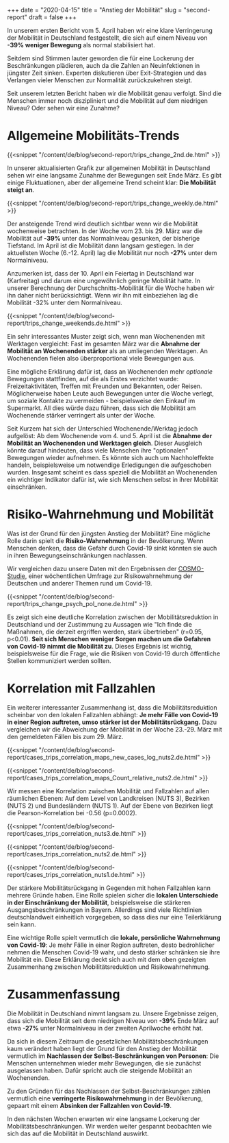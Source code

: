+++
date = "2020-04-15"
title = "Anstieg der Mobilität"
slug = "second-report"
draft = false
+++

In unserem ersten Bericht vom 5. April haben wir eine klare Verringerung der Mobilität in Deutschland festgestellt, die sich auf einem Niveau von **-39% weniger Bewegung** als normal stabilisiert hat.

Seitdem sind Stimmen lauter geworden die für eine Lockerung der Beschränkungen plädieren, auch da die Zahlen an Neuinfektionen in jüngster Zeit sinken. Experten diskutieren über Exit-Strategien und das Verlangen vieler Menschen zur Normalität zurückzukehren steigt.

Seit unserem letzten Bericht haben wir die Mobilität genau verfolgt. Sind die Menschen immer noch diszipliniert und die Mobilität auf dem niedrigen Niveau? Oder sehen wir eine Zunahme?

# Allgemeine Mobilitäts-Trends

{{<snippet "/content/de/blog/second-report/trips_change_2nd.de.html" >}}

In unserer aktualisierten Grafik zur allgemeinen Mobilität in Deutschland sehen wir eine langsame Zunahme der Bewegungen seit Ende März. Es gibt einige Fluktuationen, aber der allgemeine Trend scheint klar: **Die Mobilität steigt an**.

{{<snippet "/content/de/blog/second-report/trips_change_weekly.de.html" >}}

Der ansteigende Trend wird deutlich sichtbar wenn wir die Mobilität wochenweise betrachten. In der Woche vom 23. bis 29. März war die Mobilität auf **-39%** unter das Normalniveau gesunken, der bisherige Tiefstand. Im April ist die Mobilität dann langsam gestiegen. In der aktuellsten Woche (6.-12. April) lag die Mobilität nur noch **-27%** unter dem Normalniveau.

Anzumerken ist, dass der 10. April ein Feiertag in Deutschland war (Karfreitag) und darum eine ungewöhnlich geringe Mobilität hatte. In unserer Berechnung der Durchschnitts-Mobilität für die Woche haben wir ihn daher nicht berücksichtigt. Wenn wir ihn mit einbeziehen lag die Mobilität -32% unter dem Normalniveau.

{{<snippet "/content/de/blog/second-report/trips_change_weekends.de.html" >}}

Ein sehr interessantes Muster zeigt sich, wenn man Wochenenden mit Werktagen vergleicht: Fast im gesamten März war die **Abnahme der Mobilität an Wochenenden stärker** als an umliegenden Werktagen. An Wochenenden fielen also überproportional viele Bewegungen aus.

Eine mögliche Erklärung dafür ist, dass an Wochenenden mehr _optionale_ Bewegungen stattfinden, auf die als Erstes verzichtet wurde: Freizeitaktivitäten, Treffen mit Freunden und Bekannten, oder Reisen. Möglicherweise haben Leute auch Bewegungen unter die Woche verlegt, um soziale Kontakte zu vermeiden - beispielsweise den Einkauf im Supermarkt. All dies würde dazu führen, dass sich die Mobilität am Wochenende stärker verringert als unter der Woche.

Seit Kurzem hat sich der Unterschied Wochenende/Werktag jedoch aufgelöst: Ab dem Wochenende vom 4. und 5. April ist die **Abnahme der Mobilität an Wochenenden und Werktagen gleich**. Dieser Ausgleich könnte darauf hindeuten, dass viele Menschen ihre "optionalen" Bewegungen wieder aufnehmen. Es könnte sich auch um Nachholeffekte handeln, beispielsweise um notwendige Erledigungen die aufgeschoben wurden. Insgesamt scheint es dass speziell die Mobilität an Wochenenden ein wichtiger Indikator dafür ist, wie sich Menschen selbst in ihrer Mobilität einschränken.

# Risiko-Wahrnehmung und Mobilität

Was ist der Grund für den jüngsten Anstieg der Mobilität? Eine mögliche Rolle darin spielt die **Risiko-Wahrnehmung** in der Bevölkerung. Wenn Menschen denken, dass die Gefahr durch Covid-19 sinkt könnten sie auch in ihren Bewegungseinschränkungen nachlassen.

Wir vergleichen dazu unsere Daten mit den Ergebnissen der [COSMO-Studie](https://cosmo.sciencemediacenter.de/), einer wöchentlichen Umfrage zur Risikowahrnehmung der Deutschen und anderer Themen rund um Covid-19.

{{<snippet "/content/de/blog/second-report/trips_change_psych_pol_none.de.html" >}}

Es zeigt sich eine deutliche Korrelation zwischen der Mobilitätsreduktion in Deutschland und der Zustimmung zu Aussagen wie "Ich finde die Maßnahmen, die derzeit ergriffen werden, stark übertrieben" (r=0.95, p<0.01). **Seit sich Menschen weniger Sorgen machen um die Gefahren von Covid-19 nimmt die Mobilität zu**. Dieses Ergebnis ist wichtig, beispielsweise für die Frage, wie die Risiken von Covid-19 durch öffentliche Stellen kommuniziert werden sollten.

# Korrelation mit Fallzahlen

Ein weiterer interessanter Zusammenhang ist, dass die Mobilitätsreduktion scheinbar von den lokalen Fallzahlen abhängt: **Je mehr Fälle von Covid-19 in einer Region auftreten, umso stärker ist der Mobilitätsrückgang.** Dazu vergleichen wir die Abweichung der Mobilität in der Woche 23.-29. März mit den gemeldeten Fällen bis zum 29. März.

{{<snippet "/content/de/blog/second-report/cases_trips_correlation_maps_new_cases_log_nuts2.de.html" >}}

{{<snippet "/content/de/blog/second-report/cases_trips_correlation_maps_Count_relative_nuts2.de.html" >}}

Wir messen eine Korrelation zwischen Mobilität und Fallzahlen auf allen räumlichen Ebenen: Auf dem Level von Landkreisen (NUTS 3), Bezirken (NUTS 2) und Bundesländern (NUTS 1). Auf der Ebene von Bezirken liegt die Pearson-Korrelation bei -0.56 (p=0.0002).

{{<snippet "/content/de/blog/second-report/cases_trips_correlation_nuts3.de.html" >}}

{{<snippet "/content/de/blog/second-report/cases_trips_correlation_nuts2.de.html" >}}

{{<snippet "/content/de/blog/second-report/cases_trips_correlation_nuts1.de.html" >}}

Der stärkere Mobilitätsrückgang in Gegenden mit hohen Fallzahlen kann mehrere Gründe haben. Eine Rolle spielen sicher die **lokalen Unterschiede in der Einschränkung der Mobilität**, beispielsweise die stärkeren Ausgangsbeschränkungen in Bayern. Allerdings sind viele Richtlinien deutschlandweit einheitlich vorgegeben, so dass dies nur eine Teilerklärung sein kann.

Eine wichtige Rolle spielt vermutlich die **lokale, persönliche Wahrnehmung von Covid-19**: Je mehr Fälle in einer Region auftreten, desto bedrohlicher nehmen die Menschen Covid-19 wahr, und desto stärker schränken sie ihre Mobilität ein. Diese Erklärung deckt sich auch mit dem oben gezeigten Zusammenhang zwischen Mobilitätsreduktion und Risikowahrnehmung.

# Zusammenfassung

Die Mobilität in Deutschland nimmt langsam zu. Unsere Ergebnisse zeigen, dass sich die Mobilität seit dem niedrigen Niveau von **-39%** Ende März auf etwa **-27%** unter Normalniveau in der zweiten Aprilwoche erhöht hat.

Da sich in diesem Zeitraum die gesetzlichen Mobilitätsbeschränkungen kaum verändert haben liegt der Grund für den Anstieg der Mobilität vermutlich im **Nachlassen der Selbst-Beschränkungen von Personen**: Die Menschen unternehmen wieder mehr Bewegungen, die sie zunächst ausgelassen haben. Dafür spricht auch die steigende Mobilität an Wochenenden.

Zu den Gründen für das Nachlassen der Selbst-Beschränkungen zählen vermutlich eine **verringerte Risikowahrnehmung** in der Bevölkerung, gepaart mit einem **Absinken der Fallzahlen von Covid-19**.

In den nächsten Wochen erwarten wir eine langsame Lockerung der Mobilitätsbeschränkungen. Wir werden weiter gespannt beobachten wie sich das auf die Mobilität in Deutschland auswirkt.
